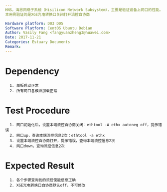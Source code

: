 ```yaml
---
HNS，海思网络子系统（Hisilicon Network Subsystem），主要是验证设备上网口的性能。
本用例验证的是XGE光电转换口关闭打开流控自协商

Hardware platform: D03 D05  
Software Platform: CentOS Ubuntu Debian 
Author: Vasily Fang <fangyuanzheng3@huawei.com>  
Date: 2017-11-21
Categories: Estuary Documents  
Remark:
---
```


# Dependency
```
  1. 单板启动正常
  2. 所有网口各模块加载正常
```

# Test Procedure
```
  1. 网口初始化后，设置本端流控自协商关闭：ethtool -A ethx autoneg off，提示错误
  2. 网口up，查询本端流控信息2次：ethtool -a ethx 
  3. 设置本端流控自协商打开，提示错误，查询本端流控信息2次
  4. 网口down，查询流控信息2次
```

# Expected Result
```
  1. 各个步骤查询到的流控使能信息正确
  2. XGE光电转换口自协商默认off，不可修改
```
